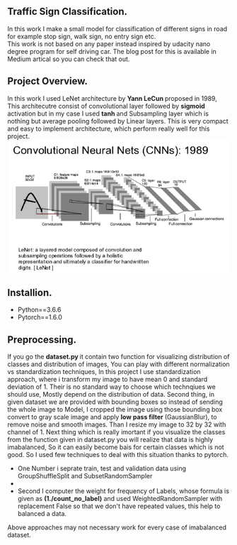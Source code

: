 <h2> Traffic Sign Classification. </h2>
In this work I make a small model for classification of different signs in road for example stop sign, walk sign, no entry sign etc.<br/>
This work is not based on any paper instead inspired by udacity nano degree program for self driving car. The blog post for this is available in Medium artical so you can check that out. 
<h2> Project Overview. </h2>
In this work I used LeNet architecture by <b>Yann LeCun </b> proposed in 1989, This architecutre consist of convolutional layer followed by <b> sigmoid </b> activation but in my case I used <b> tanh </b> and Subsampling layer which is nothing but average pooling followed by Linear layers.
This is very compact and easy to implement architecture, which perform really well for this project.
<img src="lenet.png"/>
<h2> Installion. </h2>
  <ul>
  <li> Python==3.6.6</li>
  <li> Pytorch==1.6.0</li>
  </ul>
<h2> Preprocessing. </h2>
If you go the <b> dataset.py </b> it contain two function for visualizing  distribution of classes and distribution of images, You can play with different normalization vs standardization techniques, In this project I use standardization approach, where i transform my image to have mean 0 and standard deviation of 1. Their is no standard way to choose which technqiues we should use, Mostly depend on the distribution of data. 
Second thing, in given dataset we are provided with bounding boxes so instead of sending the whole image to Model, I cropped the image using those bounding box convert to gray scale image and apply <b> low pass filter </b> (GaussianBlur), to remove noise and smooth images. 
Than I resize my image to 32 by 32 with channel of 1. Next thing which is really imortant if you visualize the classes from the function given in dataset.py you will realize that data is highly imabalanced, So it can easily become bais for certain classes which is not good.
So I used few techniques to deal with this situation thanks to pytorch. 
<ul>
  <li> One Number i seprate train, test and validation data using GroupShuffleSplit and SubsetRandomSampler <li>
  <li> Second I computer the weight for frequency of Labels, whose formula is given as <b>(1./count_no_label)</b> and used WeightedRandomSampler with replacement False so that we don't have repeated values, this help to balanced a data. </li>
</ul>
Above approaches may not necessary work for every case of imabalanced dataset.





